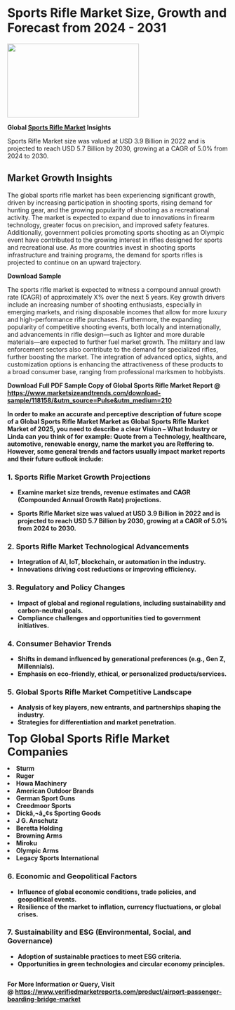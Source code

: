 <H1>Sports Rifle Market Size, Growth and Forecast from 2024 - 2031</H1><img class="aligncenter size-medium wp-image-584254" src="https://thirdeyenews.in/wp-content/uploads/2024/09/Global-Market-Research-300x168.jpeg" alt="" width="300" height="168" /><p><strong>Global&nbsp;<a href="https://www.marketsizeandtrends.com/download-sample/118158/&amp;utm_source=Pulse&amp;utm_medium=210">Sports Rifle Market</a> Insights</strong></p><p>Sports Rifle Market size was valued at USD 3.9 Billion in 2022 and is projected to reach USD 5.7 Billion by 2030, growing at a CAGR of 5.0% from 2024 to 2030.</p><p><h2>Market Growth Insights</h2> <p>The global sports rifle market has been experiencing significant growth, driven by increasing participation in shooting sports, rising demand for hunting gear, and the growing popularity of shooting as a recreational activity. The market is expected to expand due to innovations in firearm technology, greater focus on precision, and improved safety features. Additionally, government policies promoting sports shooting as an Olympic event have contributed to the growing interest in rifles designed for sports and recreational use. As more countries invest in shooting sports infrastructure and training programs, the demand for sports rifles is projected to continue on an upward trajectory.</p> <p><strong>Download Sample</strong></p> <p>The sports rifle market is expected to witness a compound annual growth rate (CAGR) of approximately X% over the next 5 years. Key growth drivers include an increasing number of shooting enthusiasts, especially in emerging markets, and rising disposable incomes that allow for more luxury and high-performance rifle purchases. Furthermore, the expanding popularity of competitive shooting events, both locally and internationally, and advancements in rifle design—such as lighter and more durable materials—are expected to further fuel market growth. The military and law enforcement sectors also contribute to the demand for specialized rifles, further boosting the market. The integration of advanced optics, sights, and customization options is enhancing the attractiveness of these products to a broad consumer base, ranging from professional marksmen to hobbyists. <p><strong></p><p><span class=""><strong>Download Full PDF Sample Copy of Global Sports Rifle Market Report</strong> @ <a href="https://www.marketsizeandtrends.com/download-sample/118158/&amp;utm_source=Pulse&amp;utm_medium=210" target="_blank">https://www.marketsizeandtrends.com/download-sample/118158/&amp;utm_source=Pulse&amp;utm_medium=210</a></span></p><p>In order to make an accurate and perceptive description of future scope of a Global&nbsp;Sports Rifle Market Market as Global&nbsp;Sports Rifle Market Market of 2025, you need to describe a clear Vision &ndash; What Industry or Linda can you think of for example: Quote from a Technology, healthcare, automotive, renewable energy, name the market you are Reffering to. However, some general trends and factors usually impact market reports and their future outlook include:</p><h3>1.&nbsp;<strong>Sports Rifle Market Growth Projections</strong></h3><ul><li>Examine market size trends, revenue estimates and CAGR (Compounded Annual Growth Rate) projections.</li><li><p>Sports Rifle Market size was valued at USD 3.9 Billion in 2022 and is projected to reach USD 5.7 Billion by 2030, growing at a CAGR of 5.0% from 2024 to 2030.</p></li></ul><h3>2.&nbsp;<strong>Sports Rifle Market Technological Advancements</strong></h3><ul><li>Integration of AI, IoT, blockchain, or automation in the industry.</li><li>Innovations driving cost reductions or improving efficiency.</li></ul><h3>3.&nbsp;<strong>Regulatory and Policy Changes</strong></h3><ul><li>Impact of global and regional regulations, including sustainability and carbon-neutral goals.</li><li>Compliance challenges and opportunities tied to government initiatives.</li></ul><h3>4.&nbsp;<strong>Consumer Behavior Trends</strong></h3><ul><li>Shifts in demand influenced by generational preferences (e.g., Gen Z, Millennials).</li><li>Emphasis on eco-friendly, ethical, or personalized products/services.</li></ul><h3>5.&nbsp;<strong>Global Sports Rifle Market Competitive Landscape</strong></h3><ul><li>Analysis of key players, new entrants, and partnerships shaping the industry.</li><li>Strategies for differentiation and market penetration.</li></ul><p data-pm-slice="1 1 []"><span style="color: inherit; font-family: inherit; font-size: 25px;">Top Global Sports Rifle Market Companies</span></p><div class="" data-test-id=""><p><li>Sturm</li><li> Ruger</li><li> Howa Machinery</li><li> American Outdoor Brands</li><li> German Sport Guns</li><li> Creedmoor Sports</li><li> Dickâ‚¬â„¢s Sporting Goods</li><li> J G. Anschutz</li><li> Beretta Holding</li><li> Browning Arms</li><li> Miroku</li><li> Olympic Arms</li><li> Legacy Sports International</li></p></div><h3>6.&nbsp;<strong>Economic and Geopolitical Factors</strong></h3><ul><li>Influence of global economic conditions, trade policies, and geopolitical events.</li><li>Resilience of the market to inflation, currency fluctuations, or global crises.</li></ul><h3>7.&nbsp;<strong>Sustainability and ESG (Environmental, Social, and Governance)</strong></h3><ul><li>Adoption of sustainable practices to meet ESG criteria.</li><li>Opportunities in green technologies and circular economy principles.</li></ul><h2><strong style="font-size: 14px;">For More Information or Query, Visit @&nbsp;</strong><a style="background-color: #ffffff; font-size: 14px;" href="https://www.marketsizeandtrends.com/report/sports-rifle-market/" target="_blank">https://www.verifiedmarketreports.com/product/airport-passenger-boarding-bridge-market</a></h2>
